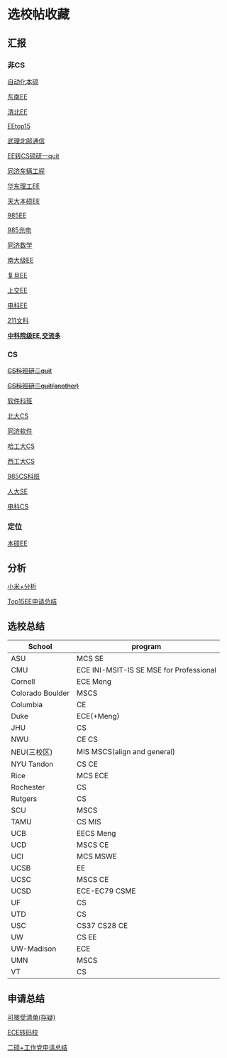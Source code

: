 # 选校帖收藏

## 汇报
### 非CS
[自动化本硕](https://www.1point3acres.com/bbs/thread-611224-1-1.html)

[东南EE](https://www.1point3acres.com/bbs/thread-605145-1-1.html)

[清北EE](https://www.1point3acres.com/bbs/thread-492062-1-1.html)

[EEtop15](https://www.1point3acres.com/bbs/thread-585211-1-1.html)

[武理北邮通信](https://www.1point3acres.com/bbs/thread-615288-1-1.html)

[EE转CS硕研一quit](https://www.1point3acres.com/bbs/thread-519021-1-1.html)

[同济车辆工程](https://www.1point3acres.com/bbs/home.php?mod=space&uid=479362&do=thread&type=thread&view=me&from=space)

[华东理工EE](https://www.1point3acres.com/bbs/forum.php?mod=viewthread&tid=573614&page=1#pid8979536)

[天大本硕EE](https://www.1point3acres.com/bbs/thread-306765-1-1.html)

[985EE](https://www.1point3acres.com/bbs/thread-352564-1-1.html)

[985光电](https://www.1point3acres.com/bbs/thread-608971-1-1.html)

[同济数学](https://www.1point3acres.com/bbs/home.php?mod=space&uid=267239&do=thread&type=thread&view=me&from=space)

[南大级EE](https://www.1point3acres.com/bbs/thread-367994-1-1.html)

[复旦EE](https://www.1point3acres.com/bbs/thread-456448-1-1.html)

[上交EE](https://www.1point3acres.com/bbs/thread-499961-1-1.html)

[电科EE](https://www.1point3acres.com/bbs/thread-450430-1-1.html)

[211文科](https://www.1point3acres.com/bbs/thread-716232-1-1.html)

**[中科院级EE,交流多](https://www.1point3acres.com/bbs/thread-498766-1-1.html)**

### CS
~~[CS科班研二quit](https://www.1point3acres.com/bbs/thread-531509-1-1.html)~~

~~[CS科班研二quit(another)](https://www.1point3acres.com/bbs/home.php?mod=space&uid=371295&do=thread&type=thread&view=me&from=space)~~

[软件科班](https://www.1point3acres.com/bbs/thread-452365-1-1.html)

[北大CS](https://www.1point3acres.com/bbs/home.php?mod=space&uid=416514&do=thread&type=thread&view=me&from=space)

[同济软件](https://www.1point3acres.com/bbs/thread-188372-1-1.html)

[哈工大CS](https://www.1point3acres.com/bbs/thread-428211-1-1.html)

[西工大CS](https://www.1point3acres.com/bbs/thread-538584-1-1.html)

[985CS科班](https://www.1point3acres.com/bbs/thread-369430-1-1.html)

[人大SE](https://www.1point3acres.com/bbs/thread-541629-1-1.html)

[电科CS](https://www.1point3acres.com/bbs/forum.php?mod=viewthread&tid=552807)

### 定位

[本硕EE](https://www.1point3acres.com/bbs/thread-445880-1-1.html)

## 分析

[小米+分析](https://www.1point3acres.com/bbs/forum.php?mod=viewthread&tid=500718&page=1#pid6119501)

[Top15EE申请总结](https://www.1point3acres.com/bbs/thread-425524-1-1.html)

## 选校总结

|School  |program  |
|--|--|
|ASU | MCS SE|
|CMU | ECE INI-MSIT-IS SE 	MSE for Professional|
|Cornell|ECE Meng|
|Colorado Boulder|MSCS|
|Columbia|CE|
|Duke  | ECE(+Meng) |
|JHU  | CS |
|NWU  | CE CS|
|NEU(三校区)  | MIS MSCS(align and general)|
|NYU Tandon|CS CE|
|Rice  | MCS ECE|
|Rochester|CS|
|Rutgers|CS|
|SCU|MSCS|
|TAMU  | CS MIS|
|UCB  |EECS Meng  |
|UCD  |MSCS CE|
|UCI  |MCS MSWE  |
|UCSB|EE|
|UCSC|MSCS CE|
|UCSD|ECE-EC79 CSME|
|UF|CS|
|UTD  | CS |
|USC  | CS37 CS28 CE|
|UW|CS EE|
|UW-Madison|ECE|
|UMN  | MSCS|
|VT  | CS|





## 申请总结

[可接受清单(存疑)](https://www.1point3acres.com/bbs/thread-395931-1-1.html)

[ECE转码校](https://www.1point3acres.com/bbs/thread-582240-1-1.html)

[二硕+工作党申请总结](https://www.1point3acres.com/bbs/thread-610671-1-1.html)
